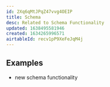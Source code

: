 ```yaml
---
id: 2Xq6qMtJPqZ47vvg4OEIP
title: Schema
desc: Related to Schema Functionality
updated: 1638495581946
created: 1634265996571
airtableId: recv1pP9XeFeJqM4j
---
```


## Examples
- new schema functionality

